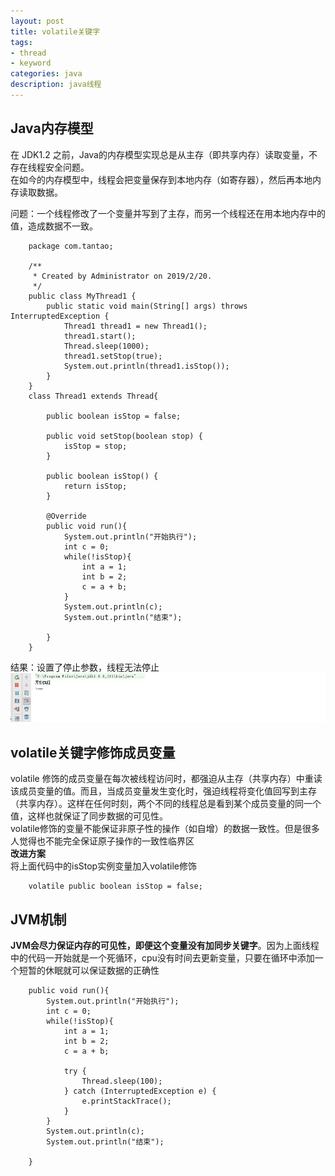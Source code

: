 ```yaml
---
layout: post
title: volatile关键字
tags:
- thread
- keyword
categories: java
description: java线程
---
```

## Java内存模型  
在 JDK1.2 之前，Java的内存模型实现总是从主存（即共享内存）读取变量，不存在线程安全问题。  
在如今的内存模型中，线程会把变量保存到本地内存（如寄存器），然后再本地内存读取数据。  

<!-- more -->

问题：一个线程修改了一个变量并写到了主存，而另一个线程还在用本地内存中的值，造成数据不一致。  
```
	package com.tantao;

	/**
	 * Created by Administrator on 2019/2/20.
	 */
	public class MyThread1 {
		public static void main(String[] args) throws InterruptedException {
			Thread1 thread1 = new Thread1();
			thread1.start();
			Thread.sleep(1000);
			thread1.setStop(true);
			System.out.println(thread1.isStop());
		}
	}
	class Thread1 extends Thread{

		public boolean isStop = false;

		public void setStop(boolean stop) {
			isStop = stop;
		}

		public boolean isStop() {
			return isStop;
		}

		@Override
		public void run(){
			System.out.println("开始执行");
			int c = 0;
			while(!isStop){
				int a = 1;
				int b = 2;
				c = a + b;
			}
			System.out.println(c);
			System.out.println("结束");

		}
	}
```
结果：设置了停止参数，线程无法停止  
![结果](\assets\img\volatile_1.jpg)  
## volatile关键字修饰成员变量   
volatile 修饰的成员变量在每次被线程访问时，都强迫从主存（共享内存）中重读该成员变量的值。而且，当成员变量发生变化时，强迫线程将变化值回写到主存（共享内存）。这样在任何时刻，两个不同的线程总是看到某个成员变量的同一个值，这样也就保证了同步数据的可见性。  
volatile修饰的变量不能保证非原子性的操作（如自增）的数据一致性。但是很多人觉得也不能完全保证原子操作的一致性临界区  
**改进方案**  
将上面代码中的isStop实例变量加入volatile修饰  
```
	volatile public boolean isStop = false;
```
## JVM机制  
**JVM会尽力保证内存的可见性，即便这个变量没有加同步关键字**。因为上面线程中的代码一开始就是一个死循环，cpu没有时间去更新变量，只要在循环中添加一个短暂的休眠就可以保证数据的正确性  
```
    public void run(){
        System.out.println("开始执行");
        int c = 0;
        while(!isStop){
            int a = 1;
            int b = 2;
            c = a + b;

            try {
                Thread.sleep(100);
            } catch (InterruptedException e) {
                e.printStackTrace();
            }
        }
        System.out.println(c);
        System.out.println("结束");

    }
```
